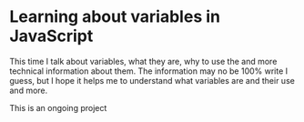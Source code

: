 # Learning about variables in JavaScript

This time I talk about variables, what they are, why to use the and more technical information about them. The information may no be 100% write I guess, but I hope it helps me to understand what variables are and their use and more.

This is an ongoing project